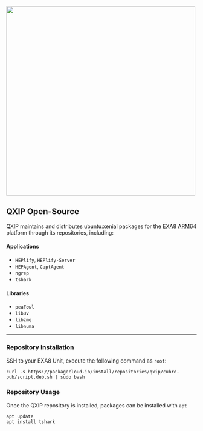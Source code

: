 <img src="http://cubro.org/images/EXA8_Banner.jpg" width=500>

## QXIP Open-Source
QXIP maintains and distributes ubuntu:xenial packages for the [EXA8](http://cubro.org) [ARM64](https://github.com/lmangani/EXA8/blob/master/hardware.md) platform through its repositories, including:

#### Applications
* `HEPlify`, `HEPlify-Server`
* `HEPAgent`, `CaptAgent`
* `ngrep`
* `tshark`
#### Libraries
* `peaFowl`
* `libUV`
* `libzmq`
* `libnuma`

-----------

### Repository Installation
SSH to your EXA8 Unit, execute the following command as `root`:
```
curl -s https://packagecloud.io/install/repositories/qxip/cubro-pub/script.deb.sh | sudo bash
```

### Repository Usage
Once the QXIP repository is installed, packages can be installed with `apt`
```
apt update
apt install tshark
```
